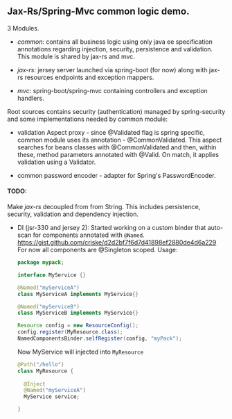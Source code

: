 ## Jax-Rs/Spring-Mvc common logic demo.

3 Modules.

- _common_: contains all business logic using only java ee specification annotations regarding injection, security,
  persistence and validation. This module is shared by jax-rs and mvc.
  
- _jax-rs_: jersey server launched via spring-boot (for now) along with jax-rs resources endpoints and
  exception mappers.
  
- _mvc_: spring-boot/spring-mvc containing controllers and exception handlers.

Root sources contains security (authentication) managed by spring-security and some implementations 
needed by common module:
- validation Aspect proxy - since @Validated flag is spring specific, common 
  module uses its annotation - @CommonValidated. This aspect searches for beans
  classes with @CommonValidated and then, within these, method parameters annotated with @Valid. On match, it
  applies validation using a Validator.
    
- common password encoder - adapter for Spring's PasswordEncoder.  


#### TODO:
Make _jax-rs_ decoupled from from String. This includes persistence, security, validation and dependency injection.

- DI (jsr-330 and jersey 2):
  Started working on a custom binder that auto-scan for components annotated with `@Named`. https://gist.github.com/criske/d2d2bf7f6d7d41898ef2880de4d6a229
  For now all components are @Singleton scoped.
  Usage:
  ```java
  package mypack;
  
  interface MyService {}
  
  @Named("myServiceA")
  class MyServiceA implements MyService{}
  
  @Named("myServiceB")
  class MyServiceB implements MyService{}
  ```
  ```java
  Resource config = new ResourceConfig();
  config.register(MyResource.class);
  NamedComponentsBinder.selfRegister(config, "myPack");
  ```
  Now MyService will injected into `MyResource`
  ```java
  @Path("/hello")
  class MyResource {
    
    @Inject
    @Named("myServiceA")
    MyService service;
  
  }
  ```

